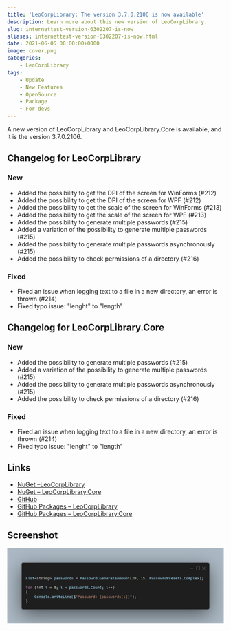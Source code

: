 ```yaml
---
title: 'LeoCorpLibrary: The version 3.7.0.2106 is now available'
description: Learn more about this new version of LeoCorpLibrary.
slug: internettest-version-6302207-is-now
aliases: internettest-version-6302207-is-now.html
date: 2021-06-05 00:00:00+0000
image: cover.png
categories:
    - LeoCorpLibrary
tags:
    - Update
    - New Features
    - OpenSource
    - Package
    - For devs
---
```

A new version of LeoCorpLibrary and LeoCorpLibrary.Core is available, and it is the version 3.7.0.2106.

## Changelog for LeoCorpLibrary
### New
- Added the possibility to get the DPI of the screen for WinForms (#212)
- Added the possibility to get the DPI of the screen for WPF (#212)
- Added the possibility to get the scale of the screen for WinForms (#213)
- Added the possibility to get the scale of the screen for WPF (#213)
- Added the possibility to generate multiple passwords (#215)
- Added a variation of the possibility to generate multiple passwords (#215)
- Added the possibility to generate multiple passwords asynchronously (#215)
- Added the possibility to check permissions of a directory (#216)
### Fixed
- Fixed an issue when logging text to a file in a new directory, an error is thrown (#214)
- Fixed typo issue: "lenght" to "length"

## Changelog for LeoCorpLibrary.Core
### New
- Added the possibility to generate multiple passwords (#215)
- Added a variation of the possibility to generate multiple passwords (#215)
- Added the possibility to generate multiple passwords asynchronously (#215)
- Added the possibility to check permissions of a directory (#216)
### Fixed
- Fixed an issue when logging text to a file in a new directory, an error is thrown (#214)
- Fixed typo issue: "lenght" to "length"

## Links

- [NuGet –LeoCorpLibrary](https://www.nuget.org/packages/LeoCorpLibrary)
- [NuGet – LeoCorpLibrary.Core](https://www.nuget.org/packages/LeoCorpLibrary.Core)
- [GitHub](https://github.com/Leo-Corporation/LeoCorpLibrary)
- [GitHub Packages – LeoCorpLibrary](https://github.com/Leo-Corporation/LeoCorpLibrary/packages/345951)
- [GitHub Packages – LeoCorpLibrary.Core](https://github.com/Leo-Corporation/LeoCorpLibrary/packages/530093)

## Screenshot

![A C# code snippet using LeoCorpLibrary](cover.png)
